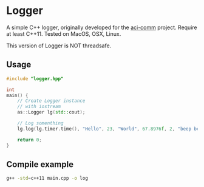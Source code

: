# Logger

A simple C++ logger, originally developed for the [aci-comm](https://github.com/UniTN-Mechatronics/aci-comm) project.
Require at least C++11. Tested on MacOS, OSX, Linux.

This version of Logger is NOT threadsafe.

## Usage
```C++
#include "logger.hpp"

int
main() {
	// Create Logger instance 
	// with iostream 
	as::Logger lg(std::cout);

	// Log somenthing
	lg.log(lg.timer.time(), "Hello", 23, "World", 67.8976f, 2, "beep beep");

	return 0;
}
```

## Compile example
```bash
g++ -std=c++11 main.cpp -o log
```
